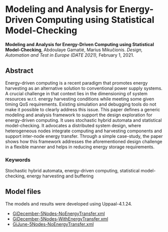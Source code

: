 # Modeling and Analysis for Energy-Driven Computing using Statistical Model-Checking
**Modeling and Analysis for Energy-Driven Computing using Statistical Model-Checking**, Abdoulaye Gamatié, Marius Mikučionis. *Design, Automation and Test in Europe (DATE 2021),* February 1, 2021.

## Abstract
Energy-driven computing is a recent paradigm that
promotes energy harvesting as an alternative solution to conventional power supply systems.
A crucial challenge in that context
lies in the dimensioning of system resources w.r.t. energy harvesting conditions while meeting some given timing QoS requirements.
Existing simulation and debugging tools do not make it possible to
clearly address this issue. This paper defines a generic modeling
and analysis framework to support the design exploration for
energy-driven computing. It uses stochastic hybrid automata
and statistical model-checking. It advocates a distributed system design,
where heterogeneous nodes integrate computing and
harvesting components and support inter-node energy transfer.
Through a simple case-study, the paper shows how this framework
addresses the aforementioned design challenge in a flexible manner
and helps in reducing energy storage requirements.

### Keywords
Stochastic hybrid automata, energy-driven computing, statistical model-checking, energy harvesting and buffering

## Model files
The models and results were developed using Uppaal-4.1.24.
 - [GiDecember-5Nodes-NoEnergyTransfer.xml](GiDecember-5Nodes-NoEnergyTransfer.xml)
 - [GiDecember-5Nodes-WithEnergyTransfer.xml](GiDecember-5Nodes-WithEnergyTransfer.xml)
 - [GiJune-5Nodes-NoEnergyTransfer.xml](GiJune-5Nodes-NoEnergyTransfer.xml)
 
